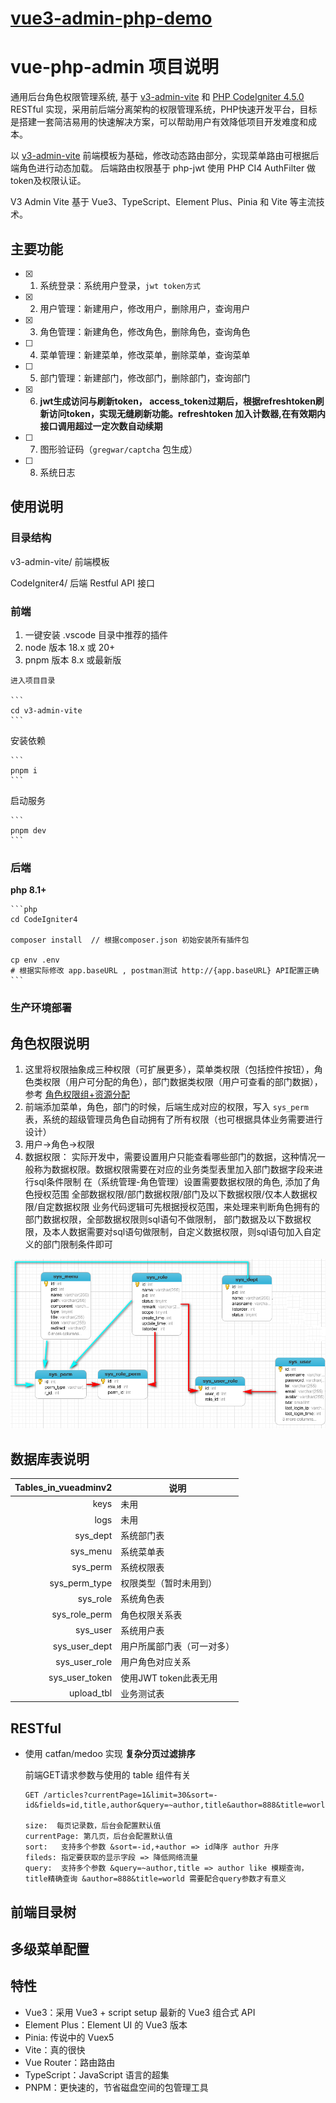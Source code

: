 # [vue3-admin-php-demo](http://pocoyo.rr.nu:10000)

# vue-php-admin 项目说明
通用后台角色权限管理系统, 基于 [v3-admin-vite](https://github.com/un-pany/v3-admin-vite) 和 [PHP CodeIgniter 4.5.0](https://github.com/codeigniter4/framework) RESTful 实现，采用前后端分离架构的权限管理系统，PHP快速开发平台，目标是搭建一套简洁易用的快速解决方案，可以帮助用户有效降低项目开发难度和成本。

以 [v3-admin-vite](https://github.com/un-pany/v3-admin-vite) 前端模板为基础，修改动态路由部分，实现菜单路由可根据后端角色进行动态加载。
后端路由权限基于 php-jwt 使用 PHP CI4 AuthFilter 做token及权限认证。

V3 Admin Vite 基于 Vue3、TypeScript、Element Plus、Pinia 和 Vite 等主流技术。

## 主要功能
- [x] 1. 系统登录：系统用户登录，`jwt token方式`
- [x] 2. 用户管理：新建用户，修改用户，删除用户，查询用户
- [x] 3. 角色管理：新建角色，修改角色，删除角色，查询角色
- [ ] 4. 菜单管理：新建菜单，修改菜单，删除菜单，查询菜单
- [ ] 5. 部门管理：新建部门，修改部门，删除部门，查询部门
- [x] 6. **jwt生成访问与刷新token， access_token过期后，根据refreshtoken刷新访问token，实现无缝刷新功能。refreshtoken 加入计数器,在有效期内接口调用超过一定次数自动续期** 
- [ ] 7. 图形验证码（`gregwar/captcha` 包生成）
- [ ] 8. 系统日志

## 使用说明
### 目录结构
v3-admin-vite/ 前端模板

CodeIgniter4/ 后端 Restful API 接口

### 前端

  1. 一键安装 .vscode 目录中推荐的插件
  2. node 版本 18.x 或 20+
  3. pnpm 版本 8.x 或最新版

	进入项目目录

	```
	cd v3-admin-vite
	```

  安装依赖

	```
	pnpm i
	```

   启动服务

	```
	pnpm dev
	```

### 后端
   **php 8.1+**

	```php
    cd CodeIgniter4

    composer install  // 根据composer.json 初始安装所有插件包

    cp env .env
    # 根据实际修改 app.baseURL , postman测试 http://{app.baseURL} API配置正确
	```

### 生产环境部署

## 角色权限说明
1. 这里将权限抽象成三种权限（可扩展更多），菜单类权限（包括控件按钮），角色类权限（用户可分配的角色），部门数据类权限（用户可查看的部门数据），参考 [角色权限组+资源分配](https://blog.csdn.net/qiuziqiqi/article/details/65437123)
2. 前端添加菜单，角色，部门的时候，后端生成对应的权限，写入 `sys_perm` 表，系统的超级管理员角色自动拥有了所有权限（也可根据具体业务需要进行设计）
3. 用户->角色->权限
4. 数据权限： 实际开发中，需要设置用户只能查看哪些部门的数据，这种情况一般称为数据权限。数据权限需要在对应的业务类型表里加入部门数据字段来进行sql条件限制
   在（系统管理-角色管理）设置需要数据权限的角色, 添加了角色授权范围 
   全部数据权限/部门数据权限/部门及以下数据权限/仅本人数据权限/自定数据权限
   业务代码逻辑可先根据授权范围，来处理来判断角色拥有的部门数据权限，全部数据权限则sql语句不做限制，
   部门数据及以下数据权限，及本人数据需要对sql语句做限制，自定义数据权限，则sql语句加入自定义的部门限制条件即可

 ![角色权限](CodeIgniter4/public/role_perm.png)

## 数据库表说明

| Tables_in_vueadminv2 | 说明                                      |
|---------------------:|----------------------------------------- |
| keys                 | 未用       |
| logs                 | 未用       |
| sys_dept             | 系统部门表                                 |
| sys_menu             | 系统菜单表                                 |
| sys_perm             | 系统权限表                                 |
| sys_perm_type        | 权限类型（暂时未用到）                       |
| sys_role             | 系统角色表                                 |
| sys_role_perm        | 角色权限关系表                              |
| sys_user             | 系统用户表                                 |
| sys_user_dept        | 用户所属部门表（可一对多）                    |
| sys_user_role        | 用户角色对应关系                            |
| sys_user_token       | 使用JWT token此表无用                       |
| upload_tbl           | 业务测试表                                  |

## RESTful
 - 使用 catfan/medoo 实现 **复杂分页过滤排序**
    
    前端GET请求参数与使用的 table 组件有关

    ```
    GET /articles?currentPage=1&limit=30&sort=-id&fields=id,title,author&query=~author,title&author=888&title=world

    size:  每页记录数，后台会配置默认值
    currentPage: 第几页，后台会配置默认值
    sort:   支持多个参数 &sort=-id,+author => id降序 author 升序
    fileds: 指定要获取的显示字段 => 降低网络流量
    query:  支持多个参数 &query=~author,title => author like 模糊查询， title精确查询 &author=888&title=world 需要配合query参数才有意义
    ```



## 前端目录树
## 多级菜单配置

## 特性
  - Vue3：采用 Vue3 + script setup 最新的 Vue3 组合式 API
  - Element Plus：Element UI 的 Vue3 版本
  - Pinia: 传说中的 Vuex5
  - Vite：真的很快
  - Vue Router：路由路由
  - TypeScript：JavaScript 语言的超集
  - PNPM：更快速的，节省磁盘空间的包管理工具
 

